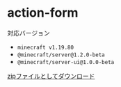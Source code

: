 # action-form

対応バージョン
- `minecraft v1.19.80`
- `@minecraft/server@1.2.0-beta`
- `@minecraft/server-ui@1.0.0-beta`
  
[zipファイルとしてダウンロード](https://raw.githubusercontent.com/tutinoko2048/gametest-samples/main/archives/action-form-1.19.80.zip)
